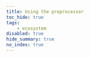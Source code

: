 ```yaml
---
title: Using the preprocessor
toc_hide: true
tags:
    - ecosystem
disabled: true
hide_summary: true
no_index: true
---
```


<!-- TODO: write content -->
